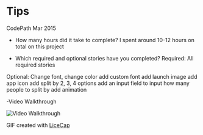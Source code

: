 # Tips
CodePath Mar 2015

- How many hours did it take to complete?
I spent around 10-12 hours on total on this project

- Which required and optional stories have you completed?
Required:
All required stories

Optional:
Change font, change color
add custom font
add launch image
add app icon
add split by 2, 3, 4 options
add an input field to input how many people to split by
add animation 

-Video Walkthrough

![Video Walkthrough](https://cloud.githubusercontent.com/assets/8554507/6613907/5cb5cdda-c850-11e4-987a-69211930e61d.gif)

GIF created with [LiceCap](http://www.cockos.com/licecap/)
